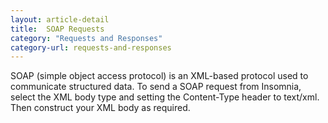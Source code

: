 ```yaml
---
layout: article-detail
title:  SOAP Requests
category: "Requests and Responses"
category-url: requests-and-responses
---
```


SOAP (simple object access protocol) is an XML-based protocol used to communicate structured data. To send a SOAP request from Insomnia, select the XML body type and setting the Content-Type header to text/xml. Then construct your XML body as required.
